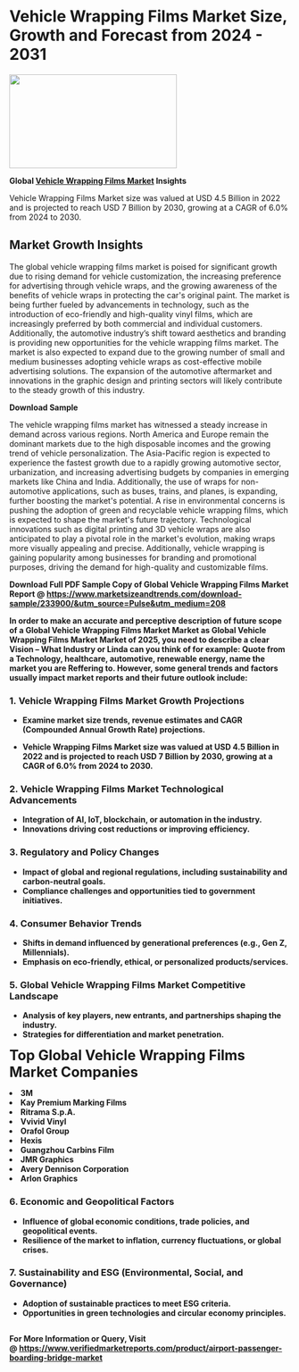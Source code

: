 <H1>Vehicle Wrapping Films Market Size, Growth and Forecast from 2024 - 2031</H1><img class="aligncenter size-medium wp-image-584254" src="https://thirdeyenews.in/wp-content/uploads/2024/09/Global-Market-Research-300x168.jpeg" alt="" width="300" height="168" /><p><strong>Global&nbsp;<a href="https://www.marketsizeandtrends.com/download-sample/233900/&amp;utm_source=Pulse&amp;utm_medium=208">Vehicle Wrapping Films Market</a> Insights</strong></p><p>Vehicle Wrapping Films Market size was valued at USD 4.5 Billion in 2022 and is projected to reach USD 7 Billion by 2030, growing at a CAGR of 6.0% from 2024 to 2030.</p><p><h2>Market Growth Insights</h2> <p>The global vehicle wrapping films market is poised for significant growth due to rising demand for vehicle customization, the increasing preference for advertising through vehicle wraps, and the growing awareness of the benefits of vehicle wraps in protecting the car's original paint. The market is being further fueled by advancements in technology, such as the introduction of eco-friendly and high-quality vinyl films, which are increasingly preferred by both commercial and individual customers. Additionally, the automotive industry’s shift toward aesthetics and branding is providing new opportunities for the vehicle wrapping films market. The market is also expected to expand due to the growing number of small and medium businesses adopting vehicle wraps as cost-effective mobile advertising solutions. The expansion of the automotive aftermarket and innovations in the graphic design and printing sectors will likely contribute to the steady growth of this industry.</p> <p><strong>Download Sample</strong></p> <p>The vehicle wrapping films market has witnessed a steady increase in demand across various regions. North America and Europe remain the dominant markets due to the high disposable incomes and the growing trend of vehicle personalization. The Asia-Pacific region is expected to experience the fastest growth due to a rapidly growing automotive sector, urbanization, and increasing advertising budgets by companies in emerging markets like China and India. Additionally, the use of wraps for non-automotive applications, such as buses, trains, and planes, is expanding, further boosting the market's potential. A rise in environmental concerns is pushing the adoption of green and recyclable vehicle wrapping films, which is expected to shape the market's future trajectory. Technological innovations such as digital printing and 3D vehicle wraps are also anticipated to play a pivotal role in the market's evolution, making wraps more visually appealing and precise. Additionally, vehicle wrapping is gaining popularity among businesses for branding and promotional purposes, driving the demand for high-quality and customizable films. <p><strong></p><p><span class=""><strong>Download Full PDF Sample Copy of Global Vehicle Wrapping Films Market Report</strong> @ <a href="https://www.marketsizeandtrends.com/download-sample/233900/&amp;utm_source=Pulse&amp;utm_medium=208" target="_blank">https://www.marketsizeandtrends.com/download-sample/233900/&amp;utm_source=Pulse&amp;utm_medium=208</a></span></p><p>In order to make an accurate and perceptive description of future scope of a Global&nbsp;Vehicle Wrapping Films Market Market as Global&nbsp;Vehicle Wrapping Films Market Market of 2025, you need to describe a clear Vision &ndash; What Industry or Linda can you think of for example: Quote from a Technology, healthcare, automotive, renewable energy, name the market you are Reffering to. However, some general trends and factors usually impact market reports and their future outlook include:</p><h3>1.&nbsp;<strong>Vehicle Wrapping Films Market Growth Projections</strong></h3><ul><li>Examine market size trends, revenue estimates and CAGR (Compounded Annual Growth Rate) projections.</li><li><p>Vehicle Wrapping Films Market size was valued at USD 4.5 Billion in 2022 and is projected to reach USD 7 Billion by 2030, growing at a CAGR of 6.0% from 2024 to 2030.</p></li></ul><h3>2.&nbsp;<strong>Vehicle Wrapping Films Market Technological Advancements</strong></h3><ul><li>Integration of AI, IoT, blockchain, or automation in the industry.</li><li>Innovations driving cost reductions or improving efficiency.</li></ul><h3>3.&nbsp;<strong>Regulatory and Policy Changes</strong></h3><ul><li>Impact of global and regional regulations, including sustainability and carbon-neutral goals.</li><li>Compliance challenges and opportunities tied to government initiatives.</li></ul><h3>4.&nbsp;<strong>Consumer Behavior Trends</strong></h3><ul><li>Shifts in demand influenced by generational preferences (e.g., Gen Z, Millennials).</li><li>Emphasis on eco-friendly, ethical, or personalized products/services.</li></ul><h3>5.&nbsp;<strong>Global Vehicle Wrapping Films Market Competitive Landscape</strong></h3><ul><li>Analysis of key players, new entrants, and partnerships shaping the industry.</li><li>Strategies for differentiation and market penetration.</li></ul><p data-pm-slice="1 1 []"><span style="color: inherit; font-family: inherit; font-size: 25px;">Top Global Vehicle Wrapping Films Market Companies</span></p><div class="" data-test-id=""><p><li>3M</li><li> Kay Premium Marking Films</li><li> Ritrama S.p.A.</li><li> Vvivid Vinyl</li><li> Orafol Group</li><li> Hexis</li><li> Guangzhou Carbins Film</li><li> JMR Graphics</li><li> Avery Dennison Corporation</li><li> Arlon Graphics</li></p></div><h3>6.&nbsp;<strong>Economic and Geopolitical Factors</strong></h3><ul><li>Influence of global economic conditions, trade policies, and geopolitical events.</li><li>Resilience of the market to inflation, currency fluctuations, or global crises.</li></ul><h3>7.&nbsp;<strong>Sustainability and ESG (Environmental, Social, and Governance)</strong></h3><ul><li>Adoption of sustainable practices to meet ESG criteria.</li><li>Opportunities in green technologies and circular economy principles.</li></ul><h2><strong style="font-size: 14px;">For More Information or Query, Visit @&nbsp;</strong><a style="background-color: #ffffff; font-size: 14px;" href="https://www.marketsizeandtrends.com/report/vehicle-wrapping-films-market/" target="_blank">https://www.verifiedmarketreports.com/product/airport-passenger-boarding-bridge-market</a></h2>
